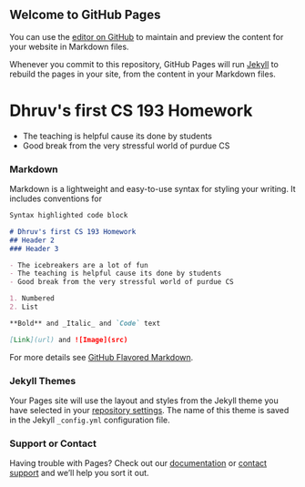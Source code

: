 ## Welcome to GitHub Pages

You can use the [editor on GitHub](https://github.com/kalutes/CS193_Fall18_Lab1/edit/master/index.md) to maintain and preview the content for your website in Markdown files.

Whenever you commit to this repository, GitHub Pages will run [Jekyll](https://jekyllrb.com/) to rebuild the pages in your site, from the content in your Markdown files.
# Dhruv's first CS 193 Homework

- The teaching is helpful cause its done by students
- Good break from the very stressful world of purdue CS

### Markdown

Markdown is a lightweight and easy-to-use syntax for styling your writing. It includes conventions for

```markdown
Syntax highlighted code block

# Dhruv's first CS 193 Homework
## Header 2
### Header 3

- The icebreakers are a lot of fun
- The teaching is helpful cause its done by students
- Good break from the very stressful world of purdue CS

1. Numbered
2. List

**Bold** and _Italic_ and `Code` text

[Link](url) and ![Image](src)
```

For more details see [GitHub Flavored Markdown](https://guides.github.com/features/mastering-markdown/).

### Jekyll Themes

Your Pages site will use the layout and styles from the Jekyll theme you have selected in your [repository settings](https://github.com/kalutes/CS193_Fall18_Lab1/settings). The name of this theme is saved in the Jekyll `_config.yml` configuration file.

### Support or Contact

Having trouble with Pages? Check out our [documentation](https://help.github.com/categories/github-pages-basics/) or [contact support](https://github.com/contact) and we’ll help you sort it out.
